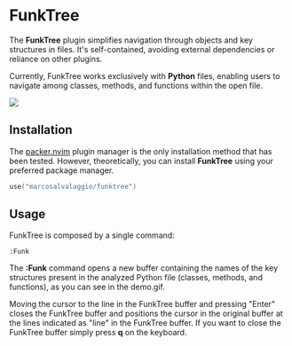 # FunkTree

The **FunkTree** plugin simplifies navigation through objects and key structures in files. It's self-contained, avoiding external dependencies or reliance on other plugins. 

Currently, FunkTree works exclusively with **Python** files, enabling users to navigate among classes, methods, and functions within the open file.

![](https://github.com/marcosalvalaggio/funktree/blob/main/demo.gif)


## Installation 

The [packer.nvim](https://github.com/wbthomason/packer.nvim) plugin manager is the only installation method that has been tested. However, theoretically, you can install **FunkTree** using your preferred package manager.

 ```lua
 use("marcosalvalaggio/funktree")
 ``` 

 ## Usage 

 FunkTree is composed by a single command: 

  ```vimscript
  :Funk
   ```

The **:Funk** command opens a new buffer containing the names of the key structures present in the analyzed Python file (classes, methods, and functions), as you can see in the demo.gif.

Moving the cursor to the line in the FunkTree buffer and pressing "Enter" closes the FunkTree buffer and positions the cursor in the original buffer at the lines indicated as "line" in the FunkTree buffer. If you want to close the FunkTree buffer simply press **q** on the keyboard.




